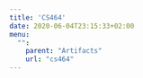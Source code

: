 ```yaml
---
title: 'CS464'
date: 2020-06-04T23:15:33+02:00
menu:
  "":
    parent: "Artifacts"
    url: "cs464"
---
```

